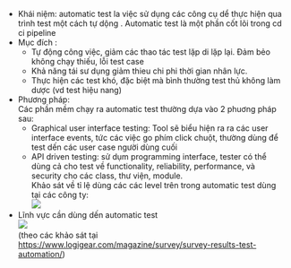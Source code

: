 
- Khái niệm: automatic test la việc sử dụng các công cụ dể thực hiện qua trình test một cách tự dộng . Automatic test là một phần cốt lõi trong cd ci pipeline
- Mục đích : 
   - Tự động công việc, giảm các thao tác test lặp di lặp lại. Đảm bẻo không chạy thiếu, lỗi test case
   - Khả năng tái sư dụng giảm thieu chi phi thời gian nhân lực.
   - Thực hiện các test khó, đặc biệt mà bình thường test thủ không làm dược (vd test hiệu nang)
- Phương pháp:
</br>Các phần mềm chạy ra automatic test thường dựa vào 2 phuơng pháp sau:
   - Graphical user interface testing: Tool sẽ biểu hiện ra ra các user interface events, tức các việc go phím click chuột, thường dùng để test dến các user case người dùng cuối
   - API driven testing: sử dụm programming interface, tester có thể dùng cả cho test về functionality, reliability, performance, và security cho các class, thư viện, module.
   </br> Khảo sát về tỉ lệ dùng các các level trên trong automatic test dùng tại các công ty:
</br>![](https://github.com/ngohoa211/theory_of_project_management/blob/master/test/image/layer.png)
- Lĩnh vực cần dùng dến automatic test
</br>![](https://github.com/ngohoa211/theory_of_project_management/blob/master/test/image/area.png)
</br>(theo các khảo sát tại https://www.logigear.com/magazine/survey/survey-results-test-automation/)



